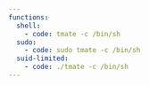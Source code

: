 ```yaml
---
functions:
  shell:
    - code: tmate -c /bin/sh
  sudo:
    - code: sudo tmate -c /bin/sh
  suid-limited:
    - code: ./tmate -c /bin/sh
---
```

